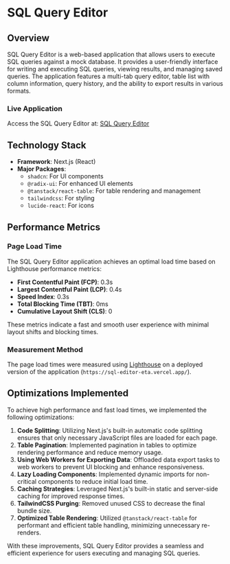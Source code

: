 # SQL Query Editor

## Overview

SQL Query Editor is a web-based application that allows users to execute SQL queries against a mock database. It provides a user-friendly interface for writing and executing SQL queries, viewing results, and managing saved queries. The application features a multi-tab query editor, table list with column information, query history, and the ability to export results in various formats.

### Live Application
Access the SQL Query Editor at: [SQL Query Editor](https://sql-editor-eta.vercel.app/)

## Technology Stack

- **Framework**: Next.js (React)
- **Major Packages**:
  - `shadcn`: For UI components
  - `@radix-ui`: For enhanced UI elements
  - `@tanstack/react-table`: For table rendering and management
  - `tailwindcss`: For styling
  - `lucide-react`: For icons

## Performance Metrics

### Page Load Time
The SQL Query Editor application achieves an optimal load time based on Lighthouse performance metrics:
- **First Contentful Paint (FCP)**: 0.3s
- **Largest Contentful Paint (LCP)**: 0.4s
- **Speed Index**: 0.3s
- **Total Blocking Time (TBT)**: 0ms
- **Cumulative Layout Shift (CLS)**: 0

These metrics indicate a fast and smooth user experience with minimal layout shifts and blocking times.

### Measurement Method
The page load times were measured using [Lighthouse](https://developers.google.com/web/tools/lighthouse) on a deployed version of the application (`https://sql-editor-eta.vercel.app/`). 

## Optimizations Implemented

To achieve high performance and fast load times, we implemented the following optimizations:

1. **Code Splitting**: Utilizing Next.js's built-in automatic code splitting ensures that only necessary JavaScript files are loaded for each page.
2. **Table Pagination**: Implemented pagination in tables to optimize rendering performance and reduce memory usage.
3. **Using Web Workers for Exporting Data**: Offloaded data export tasks to web workers to prevent UI blocking and enhance responsiveness.
4. **Lazy Loading Components**: Implemented dynamic imports for non-critical components to reduce initial load time.
5. **Caching Strategies**: Leveraged Next.js's built-in static and server-side caching for improved response times.
6. **TailwindCSS Purging**: Removed unused CSS to decrease the final bundle size.
7. **Optimized Table Rendering**: Utilized `@tanstack/react-table` for performant and efficient table handling, minimizing unnecessary re-renders.

With these improvements, SQL Query Editor provides a seamless and efficient experience for users executing and managing SQL queries.